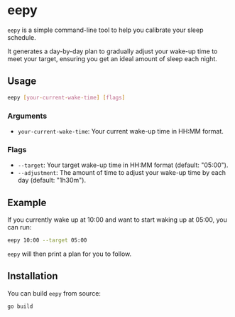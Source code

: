 # eepy

`eepy` is a simple command-line tool to help you calibrate your sleep schedule.

It generates a day-by-day plan to gradually adjust your wake-up time to meet your target, ensuring you get an ideal amount of sleep each night.

## Usage

```bash
eepy [your-current-wake-time] [flags]
```

### Arguments

-   `your-current-wake-time`: Your current wake-up time in HH:MM format.

### Flags

-   `--target`: Your target wake-up time in HH:MM format (default: "05:00").
-   `--adjustment`: The amount of time to adjust your wake-up time by each day (default: "1h30m").

## Example

If you currently wake up at 10:00 and want to start waking up at 05:00, you can run:

```bash
eepy 10:00 --target 05:00
```

`eepy` will then print a plan for you to follow.

## Installation

You can build `eepy` from source:

```bash
go build
```
